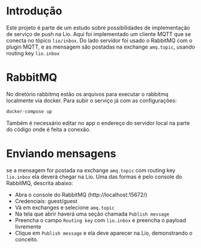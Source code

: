 # Introdução
Este projeto é parte de um estudo sobre possibilidades de implementação de serviço de push na Lio.
Aqui foi implementado um cliente MQTT que se conecta no tópico `lio/inbox`. Do lado servidor
foi usado o RabbitMQ com o plugin MQTT, e as mensagem são postadas na exchange `amq.topic`, usando routing key
`lio.inbox`

# RabbitMQ

No diretório rabbitmq estão os arquivos para executar o rabbitmq localmente via docker.
Para subir o serviço já com as configurações:

```sh
docker-compose up
```

Também é necessário editar no app o endereço do servidor local na parte do código onde é feita a conexão.

# Enviando mensagens

se a mensagem for postada na exchange `amq.topic` com routing key `lio.inbox` ela deverá chegar na Lio. Uma das
formas é pelo console do RabbitMQ, descrita abaixo:

- Abra o console do RabbitMQ (http://localhost:15672/)
- Credenciais: guest/guest
- Vá em exchanges e selecione `amq.topic`
- Na tela que abrir haverá uma seção chamada `Publish message`
- Preencha o campo `Routing key` com `lio.inbox` e preencha o payload livremente
- Clique em `Publish message` e ela deve aparecer na Lio, demonstrando o conceito.